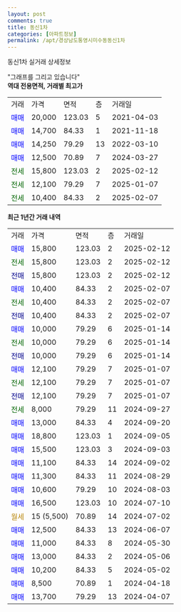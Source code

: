 ```yaml
---
layout: post
comments: true
title: 동신1차
categories: [아파트정보]
permalink: /apt/경상남도통영시미수동동신1차
---
```


동신1차 실거래 상세정보

<script type="text/javascript">
  google.charts.load('current', {'packages':['line', 'corechart']});
  google.charts.setOnLoadCallback(drawChart);

  function drawChart() {
    var data = new google.visualization.DataTable();
    data.addColumn('date', '거래일');
    data.addColumn('number', "매매");
    data.addColumn('number', "전세");
    data.addColumn('number', "전매");

    data.addRows([[new Date(Date.parse("2025-02-12")), 15800, null, null], [new Date(Date.parse("2025-02-12")), null, 15800, null], [new Date(Date.parse("2025-02-12")), null, null, 15800], [new Date(Date.parse("2025-02-07")), 10400, null, null], [new Date(Date.parse("2025-02-07")), null, 10400, null], [new Date(Date.parse("2025-02-07")), null, null, 10400], [new Date(Date.parse("2025-01-14")), 10000, null, null], [new Date(Date.parse("2025-01-14")), null, 10000, null], [new Date(Date.parse("2025-01-14")), null, null, 10000], [new Date(Date.parse("2025-01-07")), 12100, null, null], [new Date(Date.parse("2025-01-07")), null, 12100, null], [new Date(Date.parse("2025-01-07")), null, null, 12100], [new Date(Date.parse("2024-09-27")), null, 8000, null], [new Date(Date.parse("2024-09-20")), 13000, null, null], [new Date(Date.parse("2024-09-05")), 18800, null, null], [new Date(Date.parse("2024-09-03")), 15500, null, null], [new Date(Date.parse("2024-09-02")), 11100, null, null], [new Date(Date.parse("2024-08-29")), 11300, null, null], [new Date(Date.parse("2024-08-03")), 10600, null, null], [new Date(Date.parse("2024-07-10")), 16500, null, null], [new Date(Date.parse("2024-07-02")), null, null, null], [new Date(Date.parse("2024-06-07")), 12500, null, null], [new Date(Date.parse("2024-05-30")), 11000, null, null], [new Date(Date.parse("2024-05-06")), 13000, null, null], [new Date(Date.parse("2024-05-02")), 10200, null, null], [new Date(Date.parse("2024-04-18")), 8500, null, null], [new Date(Date.parse("2024-04-07")), 13700, null, null]]);

    var options = {
      hAxis: {
        format: 'yyyy/MM/dd'
      },    
      lineWidth: 0,
      pointsVisible: true,    
      title: '최근 1년간 유형별 실거래가 분포',
      legend: { position: 'bottom' }
    };

    var formatter = new google.visualization.NumberFormat({pattern:'###,###'} );
    formatter.format(data, 1);
    formatter.format(data, 2);
    
    setTimeout(function() {
        var chart = new google.visualization.LineChart(document.getElementById('columnchart_material'));
        chart.draw(data, (options));
        document.getElementById('loading').style.display = 'none';
    }, 200);
  }
</script>


<div id="loading" style="z-index:20; display: block; margin-left: 0px">"그래프를 그리고 있습니다"</div>
<div id="columnchart_material" style="width: 95%; margin-left: 0px; display: block"></div>
<!-- contents start -->
<b>역대 전용면적, 거래별 최고가</b>
<table class="sortable">
    <tr>
      <td>거래</td>
      <td>가격</td>
      <td>면적</td>
      <td>층</td>
      <td>거래일</td>
    </tr>
        <tr>
          <td><a style="color: blue">매매</a></td>
          <td>20,000</td>
          <td>123.03</td>
          <td>5</td>
          <td>2021-04-03</td>
        </tr>            <tr>
          <td><a style="color: blue">매매</a></td>
          <td>14,700</td>
          <td>84.33</td>
          <td>1</td>
          <td>2021-11-18</td>
        </tr>            <tr>
          <td><a style="color: blue">매매</a></td>
          <td>14,250</td>
          <td>79.29</td>
          <td>13</td>
          <td>2022-03-10</td>
        </tr>            <tr>
          <td><a style="color: blue">매매</a></td>
          <td>12,500</td>
          <td>70.89</td>
          <td>7</td>
          <td>2024-03-27</td>
        </tr>        
        <tr>
              <td><a style="color: darkgreen">전세</a></td>
              <td>15,800</td>
              <td>123.03</td>
              <td>2</td>
              <td>2025-02-12</td>
            </tr>            <tr>
              <td><a style="color: darkgreen">전세</a></td>
              <td>12,100</td>
              <td>79.29</td>
              <td>7</td>
              <td>2025-01-07</td>
            </tr>            <tr>
              <td><a style="color: darkgreen">전세</a></td>
              <td>10,400</td>
              <td>84.33</td>
              <td>2</td>
              <td>2025-02-07</td>
            </tr>        
    
</table>

<b>최근 1년간 거래 내역</b>

<table class="sortable">
    <tr>
      <td>거래</td>
      <td>가격</td>
      <td>면적</td>
      <td>층</td>
      <td>거래일</td>
    </tr>
    <tr>
      <td><a style="color: blue">매매</a></td>
      <td>15,800</td>
      <td>123.03</td>
      <td>2</td>
      <td>2025-02-12</td>
    </tr>          <tr>
      <td><a style="color: darkgreen">전세</a></td>
      <td>15,800</td>
      <td>123.03</td>
      <td>2</td>
      <td>2025-02-12</td>
    </tr>          <tr>
      <td><a style="color: darkblue">전매</a></td>
      <td>15,800</td>
      <td>123.03</td>
      <td>2</td>
      <td>2025-02-12</td>
    </tr>          <tr>
      <td><a style="color: blue">매매</a></td>
      <td>10,400</td>
      <td>84.33</td>
      <td>2</td>
      <td>2025-02-07</td>
    </tr>          <tr>
      <td><a style="color: darkgreen">전세</a></td>
      <td>10,400</td>
      <td>84.33</td>
      <td>2</td>
      <td>2025-02-07</td>
    </tr>          <tr>
      <td><a style="color: darkblue">전매</a></td>
      <td>10,400</td>
      <td>84.33</td>
      <td>2</td>
      <td>2025-02-07</td>
    </tr>          <tr>
      <td><a style="color: blue">매매</a></td>
      <td>10,000</td>
      <td>79.29</td>
      <td>6</td>
      <td>2025-01-14</td>
    </tr>          <tr>
      <td><a style="color: darkgreen">전세</a></td>
      <td>10,000</td>
      <td>79.29</td>
      <td>6</td>
      <td>2025-01-14</td>
    </tr>          <tr>
      <td><a style="color: darkblue">전매</a></td>
      <td>10,000</td>
      <td>79.29</td>
      <td>6</td>
      <td>2025-01-14</td>
    </tr>          <tr>
      <td><a style="color: blue">매매</a></td>
      <td>12,100</td>
      <td>79.29</td>
      <td>7</td>
      <td>2025-01-07</td>
    </tr>          <tr>
      <td><a style="color: darkgreen">전세</a></td>
      <td>12,100</td>
      <td>79.29</td>
      <td>7</td>
      <td>2025-01-07</td>
    </tr>          <tr>
      <td><a style="color: darkblue">전매</a></td>
      <td>12,100</td>
      <td>79.29</td>
      <td>7</td>
      <td>2025-01-07</td>
    </tr>          <tr>
      <td><a style="color: darkgreen">전세</a></td>
      <td>8,000</td>
      <td>79.29</td>
      <td>11</td>
      <td>2024-09-27</td>
    </tr>          <tr>
      <td><a style="color: blue">매매</a></td>
      <td>13,000</td>
      <td>84.33</td>
      <td>4</td>
      <td>2024-09-20</td>
    </tr>          <tr>
      <td><a style="color: blue">매매</a></td>
      <td>18,800</td>
      <td>123.03</td>
      <td>1</td>
      <td>2024-09-05</td>
    </tr>          <tr>
      <td><a style="color: blue">매매</a></td>
      <td>15,500</td>
      <td>123.03</td>
      <td>3</td>
      <td>2024-09-03</td>
    </tr>          <tr>
      <td><a style="color: blue">매매</a></td>
      <td>11,100</td>
      <td>84.33</td>
      <td>14</td>
      <td>2024-09-02</td>
    </tr>          <tr>
      <td><a style="color: blue">매매</a></td>
      <td>11,300</td>
      <td>84.33</td>
      <td>11</td>
      <td>2024-08-29</td>
    </tr>          <tr>
      <td><a style="color: blue">매매</a></td>
      <td>10,600</td>
      <td>79.29</td>
      <td>10</td>
      <td>2024-08-03</td>
    </tr>          <tr>
      <td><a style="color: blue">매매</a></td>
      <td>16,500</td>
      <td>123.03</td>
      <td>10</td>
      <td>2024-07-10</td>
    </tr>          <tr>
      <td><a style="color: darkgoldenrod">월세</a></td>
      <td>15 (5,500)</td>
      <td>70.89</td>
      <td>14</td>
      <td>2024-07-02</td>
    </tr>          <tr>
      <td><a style="color: blue">매매</a></td>
      <td>12,500</td>
      <td>84.33</td>
      <td>13</td>
      <td>2024-06-07</td>
    </tr>          <tr>
      <td><a style="color: blue">매매</a></td>
      <td>11,000</td>
      <td>84.33</td>
      <td>8</td>
      <td>2024-05-30</td>
    </tr>          <tr>
      <td><a style="color: blue">매매</a></td>
      <td>13,000</td>
      <td>84.33</td>
      <td>2</td>
      <td>2024-05-06</td>
    </tr>          <tr>
      <td><a style="color: blue">매매</a></td>
      <td>10,200</td>
      <td>84.33</td>
      <td>5</td>
      <td>2024-05-02</td>
    </tr>          <tr>
      <td><a style="color: blue">매매</a></td>
      <td>8,500</td>
      <td>70.89</td>
      <td>1</td>
      <td>2024-04-18</td>
    </tr>          <tr>
      <td><a style="color: blue">매매</a></td>
      <td>13,700</td>
      <td>79.29</td>
      <td>13</td>
      <td>2024-04-07</td>
    </tr>      </table>
<!-- contents end -->    

